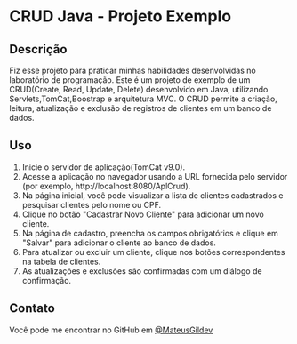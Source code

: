 # CRUD Java - Projeto Exemplo

## Descrição
Fiz esse projeto para praticar minhas habilidades desenvolvidas no laboratório de programação.
Este é um projeto de exemplo de um CRUD(Create, Read, Update, Delete) desenvolvido em Java, utilizando Servlets,TomCat,Boostrap e arquitetura MVC. O CRUD permite a criação, leitura, atualização e exclusão de registros de clientes em um banco de dados.

## Uso

1. Inicie o servidor de aplicação(TomCat v9.0).
2. Acesse a aplicação no navegador usando a URL fornecida pelo servidor (por exemplo, http://localhost:8080/AplCrud).
3. Na página inicial, você pode visualizar a lista de clientes cadastrados e pesquisar clientes pelo nome ou CPF.
4. Clique no botão "Cadastrar Novo Cliente" para adicionar um novo cliente.
5. Na página de cadastro, preencha os campos obrigatórios e clique em "Salvar" para adicionar o cliente ao banco de dados.
6. Para atualizar ou excluir um cliente, clique nos botões correspondentes na tabela de clientes.
7. As atualizações e exclusões são confirmadas com um diálogo de confirmação.




## Contato

Você pode me encontrar no GitHub em [@MateusGildev](https://github.com/MateusGildev) 



